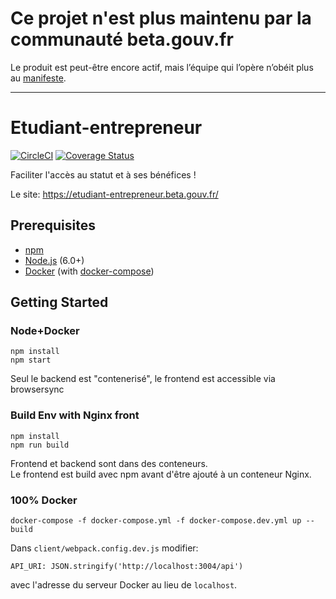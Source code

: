 # Ce projet n'est plus maintenu par la communauté beta.gouv.fr

Le produit est peut-être encore actif, mais l’équipe qui l’opère n’obéit plus au [manifeste](https://beta.gouv.fr/incubateurs).

---------

# Etudiant-entrepreneur
[![CircleCI](https://circleci.com/gh/sgmap/etudiant-entrepreneur.svg?style=shield)](https://circleci.com/gh/sgmap/etudiant-entrepreneur)
[![Coverage Status](https://coveralls.io/repos/github/sgmap/etudiant-entrepreneur/badge.svg?branch=master)](https://coveralls.io/github/sgmap/etudiant-entrepreneur?branch=master)

Faciliter l'accès au statut et à ses bénéfices !

Le site: https://etudiant-entrepreneur.beta.gouv.fr/

## Prerequisites

* [npm](https://www.npmjs.com/)
* [Node.js](http://nodejs.org) (6.0+)
* [Docker](https://www.docker.com/) (with [docker-compose](https://docs.docker.com/compose/install/))

## Getting Started

### Node+Docker

```
npm install
npm start
```
Seul le backend est "contenerisé", le frontend est accessible via browsersync
### Build Env with Nginx front

```
npm install
npm run build
```
Frontend et backend sont dans des conteneurs.  
Le frontend est build avec npm avant d'être ajouté à un conteneur Nginx.
### 100% Docker

```
docker-compose -f docker-compose.yml -f docker-compose.dev.yml up --build
```
Dans `client/webpack.config.dev.js` modifier:

```
API_URI: JSON.stringify('http://localhost:3004/api')
```

avec l'adresse du serveur Docker au lieu de `localhost`.
